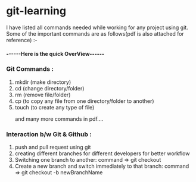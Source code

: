 # git-learning
<p>I have listed all commands needed while working for any project using git.
    Some of the important commands are as follows(pdf is also attached for reference) :-</p>
<h4>------Here is the quick OverView------</h4>
<h3>Git Commands :</h3>
<ol>
    <li>mkdir (make directory)</li>
    <li>cd (change directory/folder)</li>
    <li>rm (remove file/folder)</li>
    <li>cp (to copy any file from one directory/folder to another)</li>
    <li>touch (to create any type of file)</li>
    <p>and many more commands in pdf....</p>
</ol>
<h3>Interaction b/w Git & Github :</h3>
<ol>
    <li>push and pull request using git</li>
    <li>creating different branches for different developers for better workflow</li>
    <li>Switching one branch to another: command => git checkout</li>
    <li>Create a new branch and switch immediately to that branch: command => git checkout -b newBranchName</li>
</ol>
